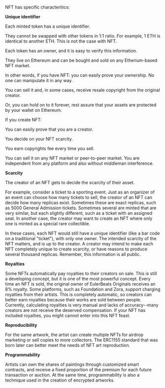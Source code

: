 NFT has specific characteritics: 

**Unique identifier**

Each minted token has a unique identifier.

They cannot be swapped with other tokens in 1:1 ratio. For example, 1 ETH is identical to another ETH. This is not the case with NFT.

Each token has an owner, and it is easy to verify this information.

They live on Ethereum and can be bought and sold on any Etherium-based NFT market.

In other words, if you have NFT: you can easily prove your ownership. No one can manipulate it in any way.

You can sell it and, in some cases, receive resale copyright from the original creator.

Or, you can hold on to it forever, rest assure that your assets are protected by your wallet on Ethereum.

If you create NFT:

You can easily prove that you are a creator.

You decide on your NFT scarcity.

You earn copyrights fee every time you sell.

You can sell it on any NFT market or peer-to-peer market. You are independent from any platform and also without middleman interference.

**Scarcity**

The creator of an NFT gets to decide the scarcity of their asset.

For example, consider a ticket to a sporting event. Just as an organizer of an event can choose how many tickets to sell, the creator of an NFT can decide how many replicas exist. Sometimes these are exact replicas, such as 5000 General Admission tickets. Sometimes several are minted that are very similar, but each slightly different, such as a ticket with an assigned seat. In another case, the creator may want to create an NFT where only one is minted as a special rare collectible.

In these cases, each NFT would still have a unique identifier (like a bar code on a traditional "ticket"), with only one owner. The intended scarcity of the NFT matters, and is up to the creator. A creator may intend to make each NFT completely unique to create scarcity, or have reasons to produce several thousand replicas. Remember, this information is all public.

**Royalties**

Some NFTs automatically pay royalties to their creators on sale. This is still a developing concept, but it is one of the most powerful concept. Every time an NFT is sold, the original owner of EulerBeats Originals receives an 8% royalty. Some platforms, such as Foundation and Zora, support charging royalties from their artists. This is completely automatic, so creators can better earn royalties because their works are sold between people. Currently, calculating royalties is very manual and lacks of accuracy--many creators are not receive the deserved compensation. If your NFT has included royalties, you might cannot enter into this NFT feast.

**Reproducibility**

For the same artwork, the artist can create multiple NFTs for airdrop marketing or sell copies to more collectors. The ERC1155 standard that was born later can better meet the needs of NFT art reproduction.

**Programmability**

Artists can own the shares of paintings through customized smart contracts, and receive a fixed proportion of the premium for each future transaction or auction. At the same time, programmability is also a technique used in the creation of encrypted artworks.